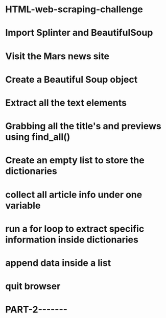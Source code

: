 # HTML-web-scraping-challenge

# Import Splinter and BeautifulSoup

# Visit the Mars news site

# Create a Beautiful Soup object

# Extract all the text elements

# Grabbing all the title's and previews using find_all()

# Create an empty list to store the dictionaries

# collect all article info under one variable

# run a for loop to extract specific information inside dictionaries
  # append data inside a list

# quit browser

# PART-2-------

